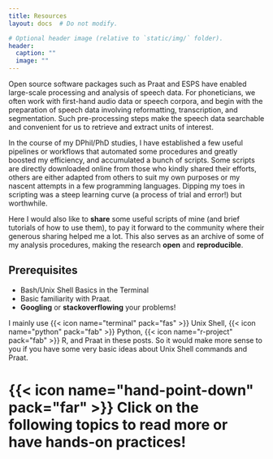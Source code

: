 ```yaml
---
title: Resources
layout: docs  # Do not modify.

# Optional header image (relative to `static/img/` folder).
header:
  caption: ""
  image: ""
---
```


Open source software packages such as Praat and ESPS have enabled large-scale processing and analysis of speech data. For phoneticians, we often work with first-hand audio data or speech corpora, and begin with the preparation of speech data involving reformatting, transcription, and segmentation. Such pre-processing steps make the speech data searchable and convenient for us to retrieve and extract units of interest.

In the course of my DPhil/PhD studies, I have established a few useful pipelines or workflows that automated some procedures and greatly boosted my efficiency, and accumulated a bunch of scripts. Some scripts are directly downloaded online from those who kindly shared their efforts, others are either adapted from others to suit my own purposes or my nascent attempts in a few programming languages. Dipping my toes in scripting was a steep learning curve (a process of trial and error!) but worthwhile. 

Here I would also like to **share** some useful scripts of mine (and brief tutorials of how to use them), to pay it forward to the community where their generous sharing helped me a lot. This also serves as an archive of some of my analysis procedures, making the research **open** and **reproducible**.

## Prerequisites
* Bash/Unix Shell Basics in the Terminal
* Basic familiarity with Praat.
* **Googling** or **stackoverflowing** your problems!

I mainly use {{< icon name="terminal" pack="fas" >}} Unix Shell,
{{< icon name="python" pack="fab" >}} Python, {{< icon name="r-project" pack="fab" >}} R, and Praat in these posts. So it would make more sense to you if you have some very basic ideas about Unix Shell commands and Praat. 

# {{< icon name="hand-point-down" pack="far" >}} Click on the following topics to read more or have hands-on practices!